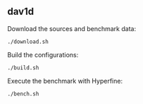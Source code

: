 ## dav1d

Download the sources and benchmark data:

```
./download.sh
```

Build the configurations:

```
./build.sh
```

Execute the benchmark with Hyperfine:

```
./bench.sh
```
